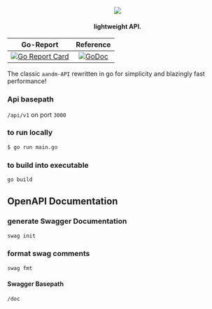 
<p align="center">
<img src="https://github.com/user-attachments/assets/cc2ca9b5-5f0d-4749-8671-4a7d7afa50c3">
</p>
<h4 align="center">lightweight API.</h4>

<div align="center">

|                                                                                     Go-Report                                                                                      |                                                                                    Reference                                                                                    |
| :----------------------------------------------------------------------------------------------------------------------------------------------------------------------------: | :--------------------------------------------------------------------------------------------------------------------------------------------------------------------------: |
| [![Go Report Card](https://goreportcard.com/badge/github.com/sanriodev/aandm_server)](https://goreportcard.com/report/github.com/sanriodev/aandm_server) | [![GoDoc](https://godoc.org/github.com/sanriodev/aandm_server?status.svg)](https://godoc.org/github.com/sanriodev/aandm_server) |

</div>



The classic `aandm-API` rewritten in go for simplicity and blazingly fast performance!

### Api basepath

`/api/v1` on port `3000`

### to run locally

```zsh
$ go run main.go
```

### to build into executable

```zsh
go build
```

## OpenAPI Documentation

### generate Swagger Documentation

```zsh
swag init
```

### format swag comments

```zsh
swag fmt
```

#### Swagger Basepath

`/doc`
